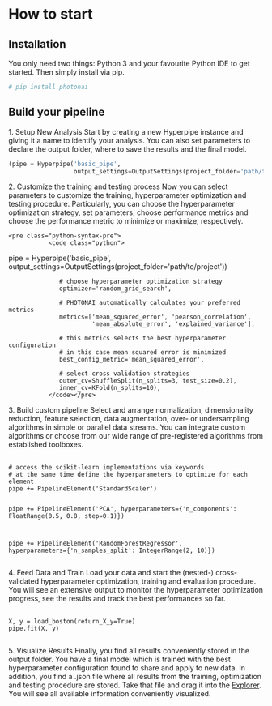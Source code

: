 <h1>How to start</h1>

<h2>Installation</h2>
<p class="small-p">You only need two things: Python 3 and your favourite Python IDE to get started. Then simply install via pip.</p>

```python
# pip install photonai
```

[comment]: <> (<div class="example_syntax">)

[comment]: <> (	<pre class="python-syntax-pre">)

[comment]: <> (           <code class="python">)

[comment]: <> (pip install photonai)

[comment]: <> (           </code></pre>)

[comment]: <> (</div>)



<h2>Build your pipeline</h2>
<div class="tutorial-step">
    <p><span class="bold-paragraph-index">1. Setup New Analysis</span>
        Start by creating a new
        Hyperpipe
        instance and giving it a name to identify your analysis.
        You can also set parameters to declare the output folder, where to save the results and the final model.

```python
(pipe = Hyperpipe('basic_pipe',
                  output_settings=OutputSettings(project_folder='path/to/project'))
```
[comment]: <> (    <pre class="python-syntax-pre">)

[comment]: <> (               <code class="python">)

[comment]: <> (pipe = Hyperpipe&#40;'basic_pipe',)

[comment]: <> (                  output_settings=OutputSettings&#40;project_folder='path/to/project'&#41;&#41;)

[comment]: <> (               </code></pre>)
</div>
<div class="tutorial-step">
    <p><span class="bold-paragraph-index">2. Customize the training and testing process</span>
        Now you can select parameters to customize the training,
        hyperparameter optimization and testing procedure.
        Particularly, you can choose the hyperparameter optimization strategy, set parameters, choose performance metrics
        and choose the performance metric to minimize or maximize, respectively.

    <pre class="python-syntax-pre">
               <code class="python">
pipe = Hyperpipe('basic_pipe',
                  output_settings=OutputSettings(project_folder='path/to/project'))

                  # choose hyperparameter optimization strategy
                  optimizer='random_grid_search',

                  # PHOTONAI automatically calculates your preferred metrics
                  metrics=['mean_squared_error', 'pearson_correlation',
                           'mean_absolute_error', 'explained_variance'],

                  # this metrics selects the best hyperparameter configuration
                  # in this case mean squared error is minimized
                  best_config_metric='mean_squared_error',

                  # select cross validation strategies
                  outer_cv=ShuffleSplit(n_splits=3, test_size=0.2),
                  inner_cv=KFold(n_splits=10),
               </code></pre>
</div>
<div class="tutorial-step">
    <p><span class="bold-paragraph-index">3. Build custom pipeline</span>
        Select and arrange normalization, dimensionality reduction, feature selection, data augmentation,
        over- or undersampling algorithms in simple or parallel data streams. You can integrate
        custom algorithms
            or choose from our wide range of
            pre-registered algorithms from established toolboxes.
    <pre class="python-syntax-pre">
               <code class="python">
# access the scikit-learn implementations via keywords
# at the same time define the hyperparameters to optimize for each element
pipe += PipelineElement('StandardScaler')

pipe += PipelineElement('PCA',
                        hyperparameters={'n_components': FloatRange(0.5, 0.8, step=0.1)})

pipe += PipelineElement('RandomForestRegressor',
                        hyperparameters={'n_samples_split': IntegerRange(2, 10)})
               </code></pre>
</div>
<div class="tutorial-step">
    <p><span class="bold-paragraph-index">4. Feed Data and Train</span>
        Load your data and start the (nested-) cross-validated hyperparameter optimization, training and evaluation procedure.
    You will see an extensive output to monitor the hyperparameter optimization progress, see the results and track the
    best performances so far.
    <pre class="python-syntax-pre">
               <code class="python">
X, y = load_boston(return_X_y=True)
pipe.fit(X, y)
               </code></pre>
</div>
<div class="tutorial-step">
    <p><span class="bold-paragraph-index">5. Visualize Results</span>
        Finally, you find all results conveniently stored in the output folder. You have a final model which is trained
    with the best hyperparameter configuration found to share and apply to new data. In addition, you find a .json
    file where all results from the training, optimization and testing procedure are stored. Take that file and
        drag it into the <a href="https://explorer.photon-ai.com/" target="_blank">Explorer</a>. You will see
    all available information conveniently visualized.
</div>





